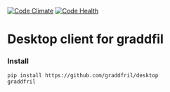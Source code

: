 [![Code Climate](https://codeclimate.com/github/graddfil/desktop/badges/gpa.svg)](https://codeclimate.com/github/graddfil/desktop)
[![Code Health](https://landscape.io/github/graddfril/desktop/master/landscape.svg?style=flat)](https://landscape.io/github/graddfril/desktop/master)

# Desktop client for graddfil
### Install
```
pip install https://github.com/graddfril/desktop
graddfril
```
